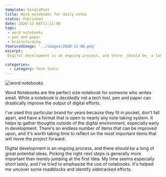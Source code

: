 ```yaml
---
template: SinglePost
title: Word notebooks for daily notes
status: Published
date: 2020-12-08T11:11:00
tags:
 - word notebooks
 - pen and paper
 - brainstorming
featuredImage: '../images/2020-12-08.png'
excerpt:
 Digital development is an ongoing process, and there _should be_ a long of great potential ideas. Picking the right next steps is generally more important than merely jumping at the first idea. My time seems especially short lately, and I've tried to emphasize the use of notebooks. It's helped me uncover some roadblocks and identify sidetracked efforts.

categories:
  - category: Tech Tools
---
```

![word notebooks]('../media/2020-12-08a.png')

Word Notebooks are the perfect size notebook for someone who writes small. While a notebook is decidedly not a tech tool, pen and paper can drastically improve the output of digital efforts.

I've used this particular brand for years because they fit in pocket, don't fall apart, and have a format that is open to nearly any note taking system. It helps tp gather thoughts outside of the digital environment, especially early in development. There's an endless number of items that can be improved upon, and it's worth taking time to reflect on the most important items that will move the project forward.

Digital development is an ongoing process, and there _should be_ a long of great potential ideas. Picking the right next steps is generally more important than merely jumping at the first idea. My time seems especially short lately, and I've tried to emphasize the use of notebooks. It's helped me uncover some roadblocks and identify sidetracked efforts.

